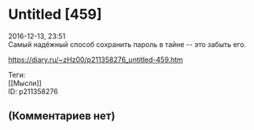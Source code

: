 Untitled [459]
==============

  
2016-12-13, 23:51  
 Самый надёжный способ сохранить пароль в тайне -- это забыть его.   
  
<https://diary.ru/~zHz00/p211358276_untitled-459.htm>  
  
Теги:  
[[Мысли]]  
ID: p211358276  


(Комментариев нет)
------------------